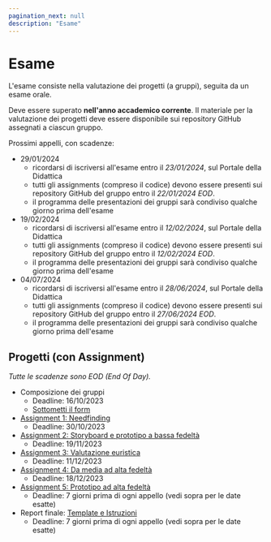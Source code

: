 ```yaml
---
pagination_next: null
description: "Esame"
---
```


# Esame

L'esame consiste nella valutazione dei progetti (a gruppi), seguita da un esame orale.

Deve essere superato **nell'anno accademico corrente**. Il materiale per la valutazione dei progetti deve essere disponibile sui repository GitHub assegnati a ciascun gruppo.

Prossimi appelli, con scadenze:

- 29/01/2024 
    - ricordarsi di iscriversi all'esame entro il *23/01/2024*, sul Portale della Didattica
    - tutti gli assignments (compreso il codice) devono essere presenti sui repository GitHub del gruppo entro il *22/01/2024 EOD*.
    - il programma delle presentazioni dei gruppi sarà condiviso qualche giorno prima dell'esame
- 19/02/2024 
    - ricordarsi di iscriversi all'esame entro il *12/02/2024*, sul Portale della Didattica
    - tutti gli assignments (compreso il codice) devono essere presenti sui repository GitHub del gruppo entro il *12/02/2024 EOD*.
    - il programma delle presentazioni dei gruppi sarà condiviso qualche giorno prima dell'esame
- 04/07/2024 
    - ricordarsi di iscriversi all'esame entro il *28/06/2024*, sul Portale della Didattica
    - tutti gli assignments (compreso il codice) devono essere presenti sui repository GitHub del gruppo entro il *27/06/2024 EOD*.
    - il programma delle presentazioni dei gruppi sarà condiviso qualche giorno prima dell'esame

## Progetti (con Assignment)

*Tutte le scadenze sono EOD (End Of Day).*

- Composizione dei gruppi
  - Deadline: 16/10/2023
  - [Sottometti il form](https://forms.gle/XZqNXzT44cceTEAD6)
- [Assignment 1: Needfinding](https://polito-uxd-2023.github.io/materiale/assignments/A1-needfinding.pdf)
  - Deadline: 30/10/2023
- [Assignment 2: Storyboard e prototipo a bassa fedeltà](https://polito-uxd-2023.github.io/materiale/assignments/A2-storyboard-paper-prototypes.pdf)
  - Deadline: 19/11/2023
- [Assignment 3: Valutazione euristica](https://polito-uxd-2023.github.io/materiale/assignments/A3-heuristic-evaluation.pdf)
  - Deadline: 11/12/2023
- [Assignment 4: Da media ad alta fedeltà](https://polito-uxd-2023.github.io/materiale/assignments/A4-mid-to-hi-fidelity.pdf)
  - Deadline: 18/12/2023
- [Assignment 5: Prototipo ad alta fedeltà](https://polito-uxd-2023.github.io/materiale/assignments/A5-high-fidelity-prototype.pdf)
  - Deadline: 7 giorni prima di ogni appello (vedi sopra per le date esatte)  
- Report finale: [Template e Istruzioni](https://polito-uxd-2023.github.io/materiale/assignments/final-report-instructions.pdf)
  - Deadline: 7 giorni prima di ogni appello (vedi sopra per le date esatte) 

